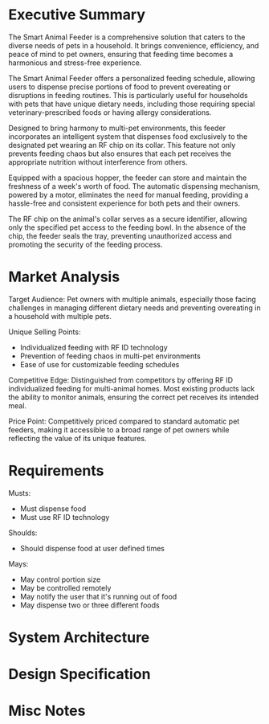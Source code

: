 # Executive Summary

The Smart Animal Feeder is a comprehensive solution that caters to the diverse needs of pets in a household. It brings convenience, efficiency, and peace of mind to pet owners, ensuring that feeding time becomes a harmonious and stress-free experience.

The Smart Animal Feeder offers a personalized feeding schedule, allowing users to dispense precise portions of food to prevent overeating or disruptions in feeding routines. This is particularly useful for households with pets that have unique dietary needs, including those requiring special veterinary-prescribed foods or having allergy considerations.

Designed to bring harmony to multi-pet environments, this feeder incorporates an intelligent system that dispenses food exclusively to the designated pet wearing an RF chip on its collar. This feature not only prevents feeding chaos but also ensures that each pet receives the appropriate nutrition without interference from others.

Equipped with a spacious hopper, the feeder can store and maintain the freshness of a week's worth of food. The automatic dispensing mechanism, powered by a motor, eliminates the need for manual feeding, providing a hassle-free and consistent experience for both pets and their owners.

The RF chip on the animal's collar serves as a secure identifier, allowing only the specified pet access to the feeding bowl. In the absence of the chip, the feeder seals the tray, preventing unauthorized access and promoting the security of the feeding process.

# Market Analysis

Target Audience: Pet owners with multiple animals, especially those facing challenges in managing different dietary needs and preventing overeating in a household with multiple pets.

Unique Selling Points:
- Individualized feeding with RF ID technology
- Prevention of feeding chaos in multi-pet environments
- Ease of use for customizable feeding schedules

Competitive Edge:
Distinguished from competitors by offering RF ID individualized feeding for multi-animal homes. Most existing products lack the ability to monitor animals, ensuring the correct pet receives its intended meal.

Price Point:
Competitively priced compared to standard automatic pet feeders, making it accessible to a broad range of pet owners while reflecting the value of its unique features.

# Requirements

Musts:
- Must dispense food 
- Must use RF ID technology

Shoulds:
- Should dispense food at user defined times

Mays:
- May control portion size
- May be controlled remotely
- May notify the user that it's running out of food
- May dispense two or three different foods

# System Architecture

# Design Specification

# Misc Notes
